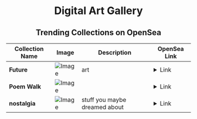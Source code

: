 <div align="center">

# Digital Art Gallery

## Trending Collections on OpenSea

| Collection Name                       | Image                                                                                     | Description                       | OpenSea Link                                                                                          |
|---------------------------------------|-------------------------------------------------------------------------------------------|-----------------------------------|--------------------------------------------------------------------------------------------------------|
| **Future** | ![Image](https://i.seadn.io/s/raw/files/c5753f18bd81781fafc1249c8917646a.png?w=500&auto=format?w=200&auto=format) | art | <details><summary>Link</summary>[Future](https://opensea.io/collection/future-518)</details> |
| **Poem Walk** | ![Image](https://i.seadn.io/s/raw/files/81eb49adc272e25739b4e486e314f27b.jpg?w=500&auto=format?w=200&auto=format) |  | <details><summary>Link</summary>[Poem Walk](https://opensea.io/collection/poem-walk)</details> |
| **nostalgia** | ![Image](https://i.seadn.io/s/raw/files/3e4bdc09db69db5366bb7dfe02686968.png?w=500&auto=format?w=200&auto=format) | stuff you maybe dreamed about  | <details><summary>Link</summary>[nostalgia](https://opensea.io/collection/nostalgia-67)</details> |

</div>